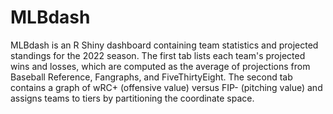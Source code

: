 # MLBdash
MLBdash is an R Shiny dashboard containing team statistics and projected standings for the 2022 season. The first tab lists each team's projected wins and losses, which are computed as the average of projections from Baseball Reference, Fangraphs, and FiveThirtyEight. The second tab contains a graph of wRC+ (offensive value) versus FIP- (pitching value) and assigns teams to tiers by partitioning the coordinate space.

